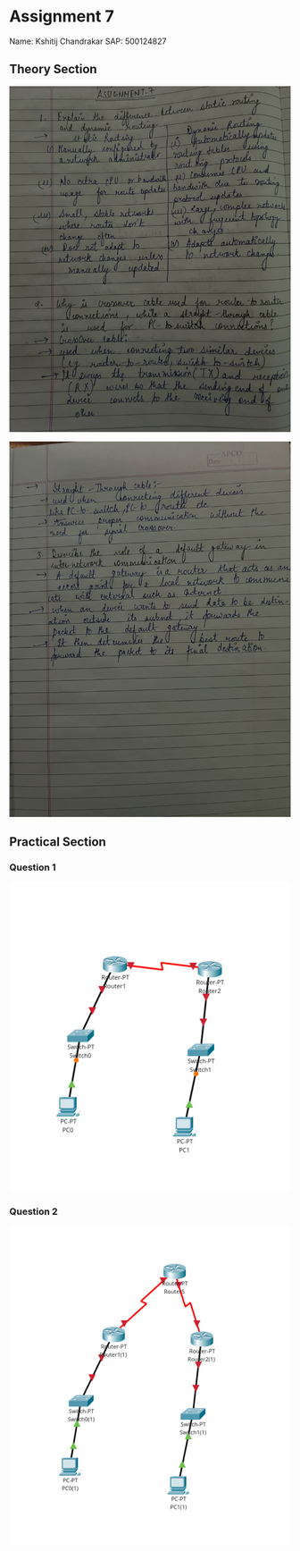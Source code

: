 # Assignment 7
Name: Kshitij Chandrakar
SAP: 500124827

## Theory Section
![](1.jpeg)<br>


![](2.jpeg)


## Practical Section
### Question 1
![](3.png)



### Question 2
![](4.png)
